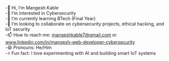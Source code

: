 -👋 Hi, I’m Mangesh Kable<br>
-👀 I’m interested in Cybersecurity<br>
-🌱 I’m currently learning BTech (Final Year)<br>
-💞️ I’m looking to collaborate on cybersecurity projects, ethical hacking, and IoT security<br>
-📫 How to reach me: mangeshkable7@gmail.com or www.linkedin.com/in/mangesh-web-developer-cybersecurity<br> 
-😄 Pronouns: He/Him<br>
-⚡ Fun fact: I love experimenting with AI and building smart IoT systems<br>



<!---
mangesh00/mangesh00 is a ✨ special ✨ repository because its `README.md` (this file) appears on your GitHub profile.
You can click the Preview link to take a look at your changes.
--->
